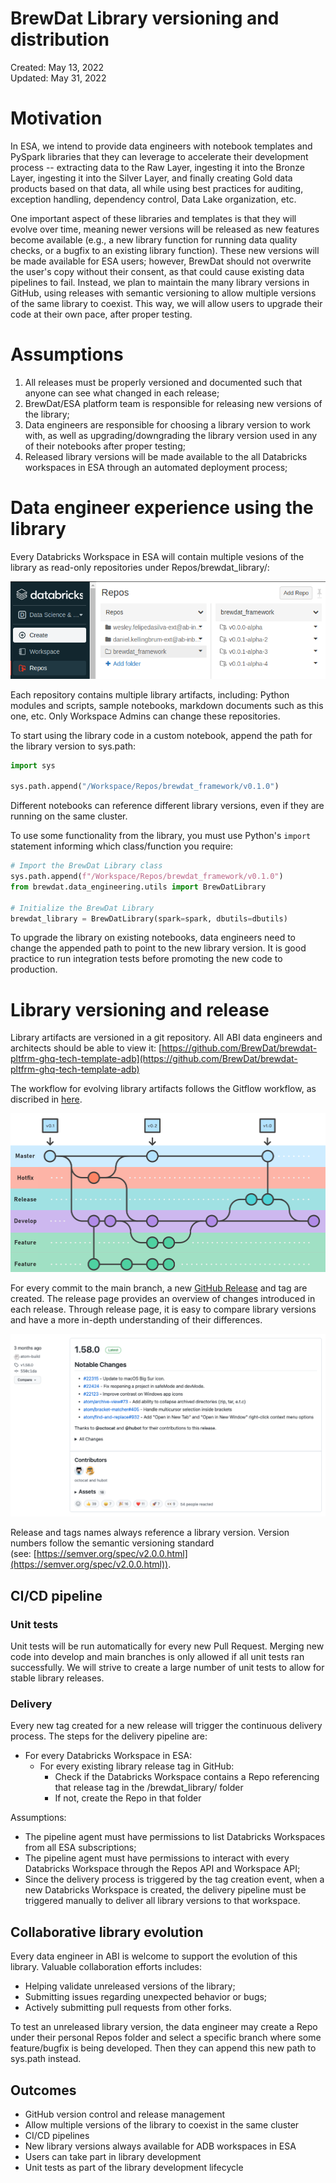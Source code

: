 # BrewDat Library versioning and distribution

Created: May 13, 2022  
Updated: May 31, 2022

# Motivation

In ESA, we intend to provide data engineers with notebook templates and PySpark libraries that they can leverage to accelerate their development process -- extracting data to the Raw Layer, ingesting it into the Bronze Layer, ingesting it into the Silver Layer, and finally creating Gold data products based on that data, all while using best practices for auditing, exception handling, dependency control, Data Lake organization, etc.

One important aspect of these libraries and templates is that they will evolve over time, meaning newer versions will be released as new features become available (e.g., a new library function for running data quality checks, or a bugfix to an existing library function). These new versions will be made available for ESA users; however, BrewDat should not overwrite the user's copy without their consent, as that could cause existing data pipelines to fail. Instead, we plan to maintain the many library versions in GitHub, using releases with semantic versioning to allow multiple versions of the same library to coexist. This way, we will allow users to upgrade their code at their own pace, after proper testing.

# Assumptions

1. All releases must be properly versioned and documented such that anyone can see what changed in each release;
2. BrewDat/ESA platform team is responsible for releasing new versions of the library;
3. Data engineers are responsible for choosing a library version to work with, as well as upgrading/downgrading the library version used in any of their notebooks after proper testing;
4. Released library versions will be made available to the all Databricks workspaces in ESA through an automated deployment process;

# Data engineer experience using the library

Every Databricks Workspace in ESA will contain multiple vesions of the library as read-only repositories under Repos/brewdat_library/:

![](img/adb-repos.png)

Each repository contains multiple library artifacts, including: Python modules and scripts, sample notebooks, markdown documents such as this one, etc. Only Workspace Admins can change these repositories.

To start using the library code in a custom notebook, append the path for the library version to sys.path: 

```python
import sys

sys.path.append("/Workspace/Repos/brewdat_framework/v0.1.0")
```

Different notebooks can reference different library versions, even if they are running on the same cluster. 

To use some functionality from the library, you must use Python's `import` statement informing which class/function you require:

```python
# Import the BrewDat Library class
sys.path.append(f"/Workspace/Repos/brewdat_framework/v0.1.0")
from brewdat.data_engineering.utils import BrewDatLibrary

# Initialize the BrewDat Library
brewdat_library = BrewDatLibrary(spark=spark, dbutils=dbutils)
```

To upgrade the library on existing notebooks, data engineers need to change the appended path to point to the new library version. It is good practice to run integration tests before promoting the new code to production.

# Library versioning and release

Library artifacts are versioned in a git repository. All ABI data engineers and architects should be able to view it: [https://github.com/BrewDat/brewdat-pltfrm-ghq-tech-template-adb](https://github.com/BrewDat/brewdat-pltfrm-ghq-tech-template-adb)

The workflow for evolving library artifacts follows the Gitflow workflow, as discribed in [here](https://www.atlassian.com/git/tutorials/comparing-workflows/gitflow-workflow).

![](img/gitflow.png)

For every commit to the main branch, a new [GitHub Release](https://docs.github.com/en/repositories/releasing-projects-on-github/managing-releases-in-a-repository) and tag are created. The release page provides an overview of changes introduced in each release. Through release page, it is easy to compare library versions and have a more in-depth understanding of their differences.

![](img/github-release.png)

Release and tags names always reference a library version. Version numbers follow the semantic versioning standard (see: [https://semver.org/spec/v2.0.0.html](https://semver.org/spec/v2.0.0.html)).

## CI/CD pipeline

### Unit tests

Unit tests will be run automatically for every new Pull Request. Merging new code into develop and main branches is only allowed if all unit tests ran successfully. We will strive to create a large number of unit tests to allow for stable library releases.

### Delivery

Every new tag created for a new release will trigger the continuous delivery process. The steps for the delivery pipeline are:

- For every Databricks Workspace in ESA:
    - For every existing library release tag in GitHub:
        - Check if the Databricks Workspace contains a Repo referencing that release tag in the /brewdat_library/ folder
        - If not, create the Repo in that folder

Assumptions:
- The pipeline agent must have permissions to list Databricks Workspaces from all ESA subscriptions;
- The pipeline agent must have permissions to interact with every Databricks Workspace through the Repos API and Workspace API;
- Since the delivery process is triggered by the tag creation event, when a new Databricks Workspace is created, the delivery pipeline must be triggered manually to deliver all library versions to that workspace.

## Collaborative library evolution

Every data engineer in ABI is welcome to support the evolution of this library. Valuable collaboration efforts includes:
- Helping validate unreleased versions of the library;
- Submitting issues regarding unexpected behavior or bugs;
- Actively submitting pull requests from other forks.

To test an unreleased library version, the data engineer may create a Repo under their personal Repos folder and select a specific branch where some feature/bugfix is being developed. Then they can append this new path to sys.path instead.

## Outcomes

- GitHub version control and release management
- Allow multiple versions of the library to coexist in the same cluster
- CI/CD pipelines
- New library versions always available for ADB workspaces in ESA
- Users can take part in library development
- Unit tests as part of the library development lifecycle
